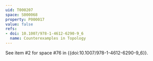 ```yaml
---
uid: T000207
space: S000068
property: P000017
value: false
refs:
- doi: 10.1007/978-1-4612-6290-9_6
  name: Counterexamples in Topology
---
```


See item #2 for space #76 in {{doi:10.1007/978-1-4612-6290-9_6}}.
